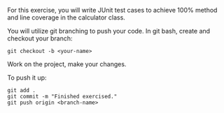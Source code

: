 For this exercise, you will write JUnit test cases to achieve 100% method and line coverage in the calculator class.

You will utilize git branching to push your code.
In git bash, create and checkout your branch:

```
git checkout -b <your-name>
```

Work on the project, make your changes. 

To push it up:
```
git add .
git commit -m "Finished exercised."
git push origin <branch-name>
```

